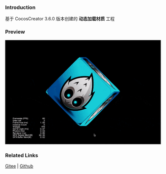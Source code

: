 ### Introduction

基于 CocosCreator 3.6.0 版本创建的 **动态加载材质** 工程

### Preview
![image](../../../gif/202203/2022032701.gif)

### Related Links
[Gitee](https://gitee.com/mirrors_cocos-creator/example-cases/tree/v2.4.3/assets/cases/3d) | [Github](https://github.com/cocos-creator/example-cases/tree/v2.4.3/assets/cases/3d)